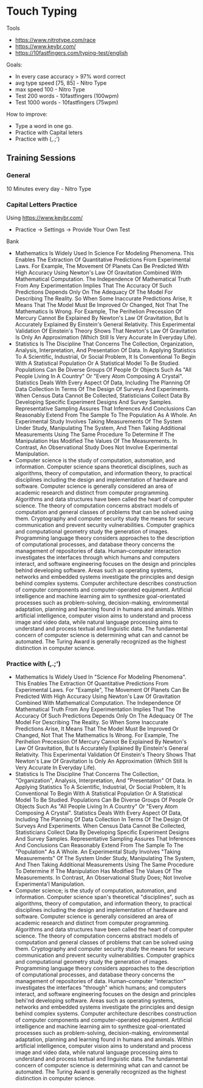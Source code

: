 # Touch Typing

Tools 
- https://www.nitrotype.com/race
- https://www.keybr.com/
- https://10fastfingers.com/typing-test/english


Goals:
- In every case accuracy > 97% word correct
- avg type speed [75, 85] - Nitro Type
- max speed 100 - Nitro Type
- Test 200 words    - 10fastfingers  (100wpm)
- Test 1000 words   - 10fastfingers  (75wpm)

How to improve:
- Type a word in one go.
- Practice with Capital leters
- Practice with (,.;')

## Training Sessions

### General

10 Minutes every day - Nitro Type

### Capital Letters Practice

Using https://www.keybr.com/
- Practice -> Settings -> Provide Your Own Test

Bank

- Mathematics Is Widely Used In Science For Modeling Phenomena. This Enables The Extraction Of Quantitative Predictions From Experimental Laws. For Example, The Movement Of Planets Can Be Predicted With High Accuracy Using Newton's Law Of Gravitation Combined With Mathematical Computation. The Independence Of Mathematical Truth From Any Experimentation Implies That The Accuracy Of Such Predictions Depends Only On The Adequacy Of The Model For Describing The Reality. So When Some Inaccurate Predictions Arise, It Means That The Model Must Be Improved Or Changed, Not That The Mathematics Is Wrong. For Example, The Perihelion Precession Of Mercury Cannot Be Explained By Newton's Law Of Gravitation, But Is Accurately Explained By Einstein's General Relativity. This Experimental Validation Of Einstein's Theory Shows That Newton's Law Of Gravitation Is Only An Approximation (Which Still Is Very Accurate In Everyday Life).
- Statistics Is The Discipline That Concerns The Collection, Organization, Analysis, Interpretation, And Presentation Of Data. In Applying Statistics To A Scientific, Industrial, Or Social Problem, It Is Conventional To Begin With A Statistical Population Or A Statistical Model To Be Studied. Populations Can Be Diverse Groups Of People Or Objects Such As "All People Living In A Country" Or "Every Atom Composing A Crystal". Statistics Deals With Every Aspect Of Data, Including The Planning Of Data Collection In Terms Of The Design Of Surveys And Experiments. When Census Data Cannot Be Collected, Statisticians Collect Data By Developing Specific Experiment Designs And Survey Samples. Representative Sampling Assures That Inferences And Conclusions Can Reasonably Extend From The Sample To The Population As A Whole. An Experimental Study Involves Taking Measurements Of The System Under Study, Manipulating The System, And Then Taking Additional Measurements Using The Same Procedure To Determine If The Manipulation Has Modified The Values Of The Measurements. In Contrast, An Observational Study Does Not Involve Experimental Manipulation.
- Computer science is the study of computation, automation, and information. Computer science spans theoretical disciplines, such as algorithms, theory of computation, and information theory, to practical disciplines including the design and implementation of hardware and software. Computer science is generally considered an area of academic research and distinct from computer programming. Algorithms and data structures have been called the heart of computer science. The theory of computation concerns abstract models of computation and general classes of problems that can be solved using them. Cryptography and computer security study the means for secure communication and prevent security vulnerabilities. Computer graphics and computational geometry study the generation of images. Programming language theory considers approaches to the description of computational processes, and database theory concerns the management of repositories of data. Human–computer interaction investigates the interfaces through which humans and computers interact, and software engineering focuses on the design and principles behind developing software. Areas such as operating systems, networks and embedded systems investigate the principles and design behind complex systems. Computer architecture describes construction of computer components and computer-operated equipment. Artificial intelligence and machine learning aim to synthesize goal-orientated processes such as problem-solving, decision-making, environmental adaptation, planning and learning found in humans and animals. Within artificial intelligence, computer vision aims to understand and process image and video data, while natural language processing aims to understand and process textual and linguistic data. The fundamental concern of computer science is determining what can and cannot be automated. The Turing Award is generally recognized as the highest distinction in computer science.

###  Practice with (,.;')

- Mathematics Is Widely Used In "Science For Modeling Phenomena". This Enables The Extraction Of Quantitative Predictions From Experimental Laws. For "Example", The Movement Of Planets Can Be Predicted With High Accuracy Using Newton's Law Of Gravitation Combined With Mathematical Computation. The Independence Of Mathematical Truth From Any Experimentation Implies That The Accuracy Of Such Predictions Depends Only On The Adequacy Of The Model For Describing The Reality. So When Some Inaccurate Predictions Arise, It Means That The Model Must Be Improved Or Changed, Not That The Mathematics Is Wrong. For Example, The Perihelion Precession Of Mercury Cannot Be Explained By Newton's Law Of Gravitation, But Is Accurately Explained By Einstein's General Relativity. This Experimental Validation Of Einstein's Theory Shows That Newton's Law Of Gravitation Is Only  An Approximation (Which Still Is Very Accurate In Everyday Life).
- Statistics Is The Discipline That Concerns The Collection, "Organization", Analysis, Interpretation, And "Presentation" Of Data. In Applying Statistics To A Scientific, Industrial, Or Social Problem, It Is Conventional To Begin With A Statistical Population Or A Statistical Model To Be Studied. Populations Can Be Diverse Groups Of People Or Objects Such As "All People Living In A Country" Or "Every Atom Composing A Crystal". Statistics Deals With Every Aspect Of Data, Including The Planning Of Data Collection In Terms Of The Design Of Surveys And Experiments. When Census Data Cannot Be Collected, Statisticians Collect Data By Developing Specific Experiment Designs And Survey Samples. Representative Sampling Assures That Inferences And Conclusions Can Reasonably Extend From The Sample To The "Population" As A Whole. An Experimental Study Involves "Taking Measurements" Of The System Under Study, Manipulating The System, And Then Taking Additional Measurements Using The Same Procedure To Determine If The Manipulation Has Modified The Values Of The Measurements. In Contrast, An Observational Study Does; Not Involve Experimenta'l Manipulation.
- Computer science; is the study of computation, automation, and information. Computer science span's theoretical "disciplines", such as algorithms, theory of computation, and information theory, to practical disciplines including the design and implementation of hardware and software. Computer science is generally considered an area of academic research and distinct from computer programming. Algorithms and data structures have been called the heart of computer science. The theory of computation concerns abstract models of computation and general classes of problems that can be solved using them. Cryptography and computer security study the means for secure communication and prevent security vulnerabilities. Computer graphics and computational geometry study the generation of images. Programming language theory considers approaches to the description of computational processes, and database theory concerns the management of repositories of data. Human–computer "interaction" investigates the interfaces "through" which humans; and computers interact, and software engineering focuses on the design and principles behi'nd developing software. Areas such as operating systems, networks and embedded systems investigate the principles and design behind complex systems. Computer architecture describes construction of computer components and computer-operated equipment. Artificial intelligence and machine learning aim to synthesize goal-orientated processes such as problem-solving, decision-making, environmental adaptation, planning and learning found in humans and animals. Within artificial intelligence, computer vision aims to understand and process image and video data, while natural language processing aims to understand and process textual and linguistic data. The fundamental concern of computer science is determining what can and cannot be automated. The Turing Award is generally recognized as the highest distinction in computer science.

